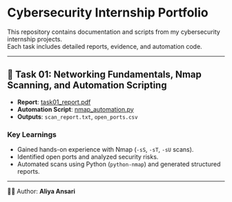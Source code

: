 # Cybersecurity Internship Portfolio

This repository contains documentation and scripts from my cybersecurity internship projects.  
Each task includes detailed reports, evidence, and automation code.

---

## 📌 Task 01: Networking Fundamentals, Nmap Scanning, and Automation Scripting
- **Report**: [task01_report.pdf](./Task01/Report/task01_report.pdf)
- **Automation Script**: [nmap_automation.py](./Task01/Automation/nmap_automation.py)
- **Outputs**: `scan_report.txt`, `open_ports.csv`

### Key Learnings
- Gained hands-on experience with Nmap (`-sS`, `-sT`, `-sU` scans).
- Identified open ports and analyzed security risks.
- Automated scans using Python (`python-nmap`) and generated structured reports.

---

👩‍💻 Author: **Aliya Ansari**  

